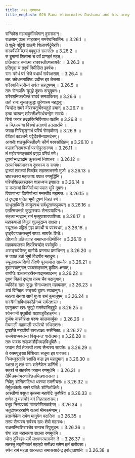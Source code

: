 ```yaml
---
title: ०२६ द्षणवधः
title_english: 026 Rama eliminates Dushana and his army

---
```

<div class="audioEmbed"  caption="श्रीराम-हरिसीताराममूर्ति-घनपाठिभ्यां वचनम्" src="https://archive.org/download/Ramayana-recitation-Sriram-harisItArAmamUrti-Ghanapaati-v2/Kanda_3/Kanda_3_ARK-026-Dooshana_Vadhaha.mp3"></div>

सन्दिदेश महाबाहुर्भीमवेगान् दुरासदान्।  
राक्षसान् पञ्च साहस्रान् समरेष्वनिवर्तिनः ॥ 3.26.1 ॥   
ते शूलैः पट्टिशै खङ्गैः शिलावर्षेर्द्रुमैरपि।  
शरवर्षैरविच्छिन्नं ववृषुस्तं समन्ततः ॥ 3.26.2 ॥   
स द्रुमाणां शिलानां च वर्षं प्राणहरं महत्।  
प्रतिजग्राह धर्मात्मा राघवस्तीक्ष्णसायकैः ॥ 3.26.3 ॥   
प्रतिगृह्य च तद्वर्षं निमीलित इवर्षभः।  
रामः क्रोधं परं भेजे वधार्थं सर्वरक्षसाम् ॥ 3.26.4 ॥   
ततः क्रोधसमाविष्टः प्रदीप्त इव तेजसा।  
शरैरवाकिरत्सैन्यं सर्वतः सहदूषणम् ॥ 3.26.5 ॥   
ततः सेनापतिः क्रुद्धो दूषणः शत्रुदूषणः।  
शरैरशनिकल्पैस्तं राघवं समवाकिरत् ॥ 3.26.6 ॥   
ततो रामः सुसङ्क्रुद्धः क्षुरेणास्य महद्धनुः।  
चिच्छेद समरे वीरश्चतुर्भिश्चतुरो हयान् ॥ 3.26.7 ॥   
हत्वा चाश्वन् शरैस्तीक्ष्णैरर्धचन्द्रेण सारथेः।  
शिरो जहार तद्रक्षस्रिभिर्विव्याध वक्षसि ॥ 3.26.8 ॥   
स च्छिन्नधन्वा विरथो हताश्वो हतसारथिः।  
जग्राह गिरिशृङ्गाभं परिघं रोमहर्षणम् ॥ 3.26.9 ॥   
वेष्टितं काञ्चनैः पट्टैर्देवसैन्यप्रमर्दनम्।  
आयसैः शङ्कुभिस्तीक्ष्णैः कीर्णं परवसोक्षितम् ॥ 3.26.10 ॥   
वज्राशनिसमस्पर्शं परगोपुरदारणम् ॥ 3.26.11 ॥   
तं महोरगसङ्काशं प्रगृह्य परिघं रणे।  
दूषणोभ्यद्रवद्रांमं क्रूरकर्मा निशाचरः ॥ 3.26.12 ॥   
तस्याभिपतमानस्य दूषणस्य स राघवः।  
द्वाभ्यां शराभ्यां चिच्छेद सहस्ताभरणौ भुजौ ॥ 3.26.13 ॥   
भ्रष्टस्तस्य महाकायः पपात रणमूर्द्धिनि।  
परिघश्छिन्नहस्तस्य शक्रध्वज इवाग्रतः ॥ 3.26.14 ॥   
स कराभ्यां विकीर्णाभ्यां पपात भुवि दूषणः।  
विषाणाभ्यां विशीर्णाभ्यां मनस्वीव महागजः ॥ 3.26.15 ॥   
तं दृष्ट्वा पतितं भूमौ दूषणं निहतं रणे।  
साधुसाध्विति काकुत्स्थं सर्वभूतान्यपूजयन् ॥ 3.26.16 ॥   
एतस्मिन्नन्तरे क्रुद्धास्त्रयः सेनाग्रयायिनः।  
संहत्याभ्यद्रवन् रामं मृत्युपाशावपाशिताः ॥ 3.26.17 ॥   
महाकपालो विपुलं शूलमुद्यम्य राक्षसः।  
स्थूलाक्षः पट्टिशं गृह्य प्रमाथी च परश्वधम् ॥ 3.26.18 ॥   
दृष्ट्वैवापततस्तूर्णं राघवः सायकैः शितैः।  
तीक्ष्णाग्रैः प्रतिजग्राह सम्प्राप्तानतिथीनिव ॥ 3.26.19 ॥   
महाकपालस्य शिरश्चिच्छेद परमेषुभिः।  
असङ्ख्येयैस्तु बाणौघैः प्रममाथ प्रमाथिनम् ॥ 3.26.20 ॥   
स पपात हतो भूमौ विटपीव महाद्रुमः।  
स्थूलाक्षस्याक्षिणी तीक्ष्णैः पूरयामास सायकैः ॥ 3.26.21 ॥   
दूषणस्यानुगान् पञ्चसाहस्रान् कुपितः क्षणात्।  
बाणौघैः पञ्चसाहस्रैरनयद्यमसादनम् ॥ 3.26.22 ॥   
दूषणं निहतं दृष्ट्वा तस्य चैव पदानुगान्।  
व्यदिदेश खरः क्रुद्धः सेनाध्यक्षान् महाबलान् ॥ 3.26.23 ॥   
अयं विनिहतः सङ्ख्ये दूषणः सपदानुगः।  
महत्या सेनया सार्धं युध्वा रामं कुमानुषम् ॥ 3.26.24 ॥   
शस्त्रैर्नानाविधाकारैर्हनध्वं सर्वराक्षसाः।  
एवमुक्त्वा खरः क्रुद्धो राममेवाभिदुद्रुवे ॥ 3.26.25 ॥   
श्येनगामी पृथुग्रीवो यज्ञशत्रुर्विहङ्गमः।  
दुर्जयः करवीराक्षः परुषः कालकार्मुकः ॥ 3.26.26 ॥   
मेघमाली महामाली सर्पास्यो रुधिराशनः।  
द्वादशैते महावीर्या बलाध्यक्षाः ससैनिकाः ॥ 3.26.27 ॥   
राममेवाभ्यवर्तन्त विसृजन्तः शरोत्तमान् ॥ 3.26.28 ॥   
ततः पावक सङ्काशैर्हेमवज्रविभूषितैः।  
जघान शेषं तेजस्वी तस्य सैन्यस्य सायकैः ॥ 3.26.29 ॥   
ते रुक्मपुङ्खा विशिखाः सधूमा इव पावकाः।  
निजध्नुस्तानि रक्षांसि वज्रा इव महाद्रुमान् ॥ 3.26.30 ॥   
रक्षसां तु शतं रामः शतेनैकेन कर्णिना।  
सहस्रं च सहस्रेण जघान रणमूर्धनि ॥ 3.26.31 ॥   
तैर्भिन्नवर्माभरणाश्छिन्नभिन्नशरासनाः।  
निपेतुः शोणितादिग्धा धरण्यां रजनीचराः ॥ 3.26.32 ॥   
तैर्मुक्तकेशैः समरे पतितैः शोणितोक्षितैः।  
आस्तीर्णा वसुधा कृत्स्ना महावेदिः कुशैरिव ॥ 3.26.33 ॥   
क्षणेन तु महाघोरं वनं निहतराक्षसम्।  
बभूव निरयप्रख्यं मांसशोणितकर्दमम् ॥ 3.26.34 ॥   
चतुर्दशसहस्राणि रक्षसां भीमकर्मणाम्।  
हतान्येकेन रामेण मानुषेण पदातिना ॥ 3.26.35 ॥   
तस्य सैन्यस्य सर्वस्य खरः शेषो महारथः।  
राक्षसस्त्रिशिराश्चैव रामश्च रिपुसूदनः ॥ 3.26.36 ॥   
शेषा हता महासत्त्वा राक्षसा रणमूर्धनि।  
घोरा दुर्विषहाः सर्वे लक्ष्मणस्याग्रजेन ते ॥ 3.26.37 ॥   
ततस्तु तद्भीमबलं महाहवे समीक्ष्य रामेण हतं बलीयसा।  
रथेन रामं महता खरस्तदा समाससादेन्द्र इवोद्यताशनिः ॥ 3.26.38 ॥   